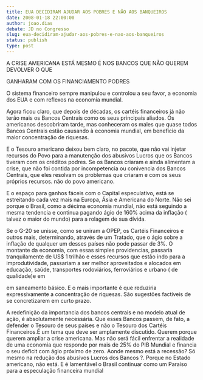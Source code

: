 ```yaml
---
title: EUA DECIDIRAM AJUDAR AOS POBRES E NÃO AOS BANQUEIROS
date: 2008-01-18 22:00:00
author: joao.dias
debate: JD no Congresso
slug: eua-decidiram-ajudar-aos-pobres-e-nao-aos-banqueiros
status: publish 
type: post
---
```


A CRISE AMERICANA ESTÁ MESMO É NOS BANCOS QUE NÃO QUEREM DEVOLVER O QUE   

GANHARAM COM OS FINANCIAMENTO PODRES  

  

  

O sistema financeiro sempre manipulou e controlou a seu favor, a economia dos EUA e com reflexos na economia mundial.   

  

Agora ficou claro, que depois de décadas, os cartéis financeiros já não terão mais os Bancos Centrais como os seus principais aliados. Os americanos descobriram tarde, mas conheceram os males que quase todos Bancos Centrais estão causando à economia mundial, em beneficio da maior concentração de riquesas.   

  

E o Tesouro americano deixou bem claro, no pacote, que não vai injetar recursos do Povo para a manutenção dos abusivos Lucros que os Bancos tiveram com os créditos podres. Se os Bancos criaram e ainda alimentam a crise, que não foi contida por incompetencia ou conivencia dos Bancos Centrais, que eles resolvam os problemas que criaram e com os seus próprios recursos. não do povo americano.   

  

E o espaço para ganhos fáceis com o Capital especulativo, está se estreitando cada vez mais na Europa, Ásia e Americana do Norte. Não sei porque o Brasil, como a décima economia mundial, não está seguindo a mesma tendencia e continua pagando ágio de 160% acima da inflação ( talvez o maior do mundo) para a rolagem de sua dívida.   

  

Se o G-20 se unisse, como se uniram a OPEP, os Cartéis Financeiros e outros mais, determinando, através de um Tratado, que o ágio sobre a inflação de qualquer um desses países não pode passar de 3%. O montante da economia, com essas simples providencias, passaria tranquilamente de US$ 1 trilhão e esses recursos que estão indo para a improdutividade, passariam a ser melhor aproveitados e alocados em educação, saúde, transportes rodoviários, ferroviários e urbano ( de qualidade)e em   

em saneamento básico. E o mais importante é que reduziria expressivamente a concentração de riquesas. São sugestões factíveis de se concretizarem em curto prazo.  

  

A redefinição da importancia dos bancos centrais e no modelo atual de ação, é absolutamente necessária. Que esses Bancos passem, de fato, a defender o Tesouro de seus países e não o Tesouro dos Cartéis Financeiros.É um tema que deve ser amplamente discutido. Querem porque querem ampliar a crise americana. Mas não será fácil enfrentar a realidade de uma economia que responde por mais de 25% do PIB Mundial e financia o seu deficit com ágio próximo de zero. Aonde mesmo está a recessão? Só mesmo na redução dos abusivos Lucros dos Bancos ?. Porque no Estado americano, não está. E é lamentável o Brasil continuar como um Paraíso para a especulação financeira mundial

